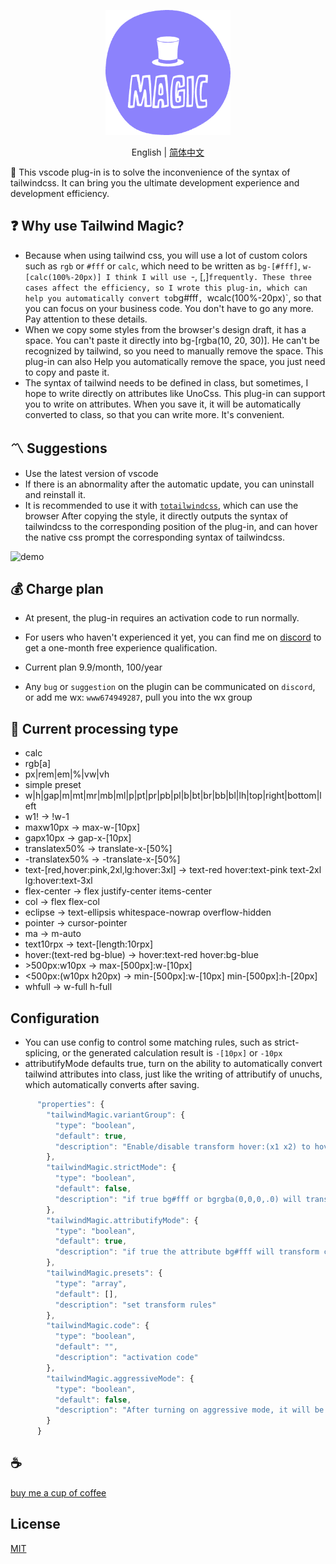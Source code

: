 <p align="center">
<img height="200" src="./assets/kv.png" alt="magic">
</p>
<p align="center"> English | <a href="./README_zh.md">简体中文</a></p>

🌈 This vscode plug-in is to solve the inconvenience of the syntax of tailwindcss. It can bring you the ultimate development experience and development efficiency.

## ❓ Why use Tailwind Magic?

- Because when using tailwind css, you will use a lot of custom colors such as `rgb` or `#fff` or `calc`, which need to be written as `bg-[#fff]`, `w-[calc(100%-20px)] I think I will use `-, [,]` frequently. These three cases affect the efficiency, so I wrote this plug-in, which can help you automatically convert to `bg#fff`, `wcalc(100%-20px)`, so that you can focus on your business code. You don't have to go any more. Pay attention to these details.
- When we copy some styles from the browser's design draft, it has a space. You can't paste it directly into bg-[rgba(10, 20, 30)]. He can't be recognized by tailwind, so you need to manually remove the space. This plug-in can also Help you automatically remove the space, you just need to copy and paste it.
- The syntax of tailwind needs to be defined in class, but sometimes, I hope to write directly on attributes like UnoCss. This plug-in can support you to write on attributes. When you save it, it will be automatically converted to class, so that you can write more. It's convenient.

## 〽️ Suggestions

- Use the latest version of vscode
- If there is an abnormality after the automatic update, you can uninstall and reinstall it.
- It is recommended to use it with [`totailwindcss`](https://github.com/Simon-He95/vscode-toTailwindcss), which can use the browser After copying the style, it directly outputs the syntax of tailwindcss to the corresponding position of the plug-in, and can hover the native css prompt the corresponding syntax of tailwindcss.

![demo](assets/demo.gif)

## 💰 Charge plan
- At present, the plug-in requires an activation code to run normally.

- For users who haven't experienced it yet, you can find me on [discord](https://discord.com/invite/ZnjxzMKWNW) to get a one-month free experience qualification.

- Current plan 9.9/month, 100/year
- Any `bug` or `suggestion` on the plugin can be communicated on `discord`, or add me wx: `www674949287`, pull you into the wx group

## 💪 Current processing type
- calc
- rgb[a]
- px|rem|em|%|vw|vh
- simple preset
- w|h|gap|m|mt|mr|mb|ml|p|pt|pr|pb|pl|b|bt|br|bb|bl|lh|top|right|bottom|left
- w1! -> !w-1
- maxw10px -> max-w-[10px]
- gapx10px -> gap-x-[10px]
- translatex50% -> translate-x-[50%]
- -translatex50% -> -translate-x-[50%]
- text-\[red,hover:pink,2xl,lg:hover:3xl\] -> text-red hover:text-pink text-2xl lg:hover:text-3xl
- flex-center -> flex justify-center items-center
- col -> flex flex-col
- eclipse -> text-ellipsis whitespace-nowrap overflow-hidden
- pointer -> cursor-pointer
- ma -> m-auto
- text10rpx -> text-\[length:10rpx\]
- hover:(text-red bg-blue) -> hover:text-red hover:bg-blue
- \>500px:w10px -> max-[500px]:w-[10px]
- <500px:(w10px h20px) -> min-[500px]:w-[10px] min-[500px]:h-[20px]
- whfull -> w-full h-full

## Configuration
- You can use config to control some matching rules, such as strict-splicing, or the generated calculation result is `-[10px]` or `-10px`
- attributifyMode defaults true, turn on the ability to automatically convert tailwind attributes into class, just like the writing of attributify of unuchs, which automatically converts after saving.

``` typescript
      "properties": {
        "tailwindMagic.variantGroup": {
          "type": "boolean",
          "default": true,
          "description": "Enable/disable transform hover:(x1 x2) to hover:x1 hover:x2"
        },
        "tailwindMagic.strictMode": {
          "type": "boolean",
          "default": false,
          "description": "if true bg#fff or bgrgba(0,0,0,.0) will transform bg-[#fff] or bg-[rgba(0,0,0,.0)]"
        },
        "tailwindMagic.attributifyMode": {
          "type": "boolean",
          "default": true,
          "description": "if true the attribute bg#fff will transform class=\"bg-[#fff]\""
        },
        "tailwindMagic.presets": {
          "type": "array",
          "default": [],
          "description": "set transform rules"
        },
        "tailwindMagic.code": {
          "type": "boolean",
          "default": "",
          "description": "activation code"
        },
        "tailwindMagic.aggressiveMode": {
          "type": "boolean",
          "default": false,
          "description": "After turning on aggressive mode, it will be more abbreviated, such as t1 -> top-1"
        }
      }
```

## :coffee:

[buy me a cup of coffee](https://github.com/Simon-He95/sponsor)

## License

[MIT](./license)
